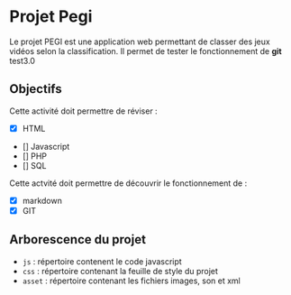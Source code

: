 # Projet Pegi 
Le projet PEGI est une application web permettant de classer des jeux vidéos selon la classification. 
Il permet de tester le fonctionnement de **git**
test3.0

## Objectifs
Cette activité doit permettre de réviser : 

- [X] HTML
- [] Javascript
- [] PHP
- [] SQL

Cette actvité doit permettre de découvrir le fonctionnement de :

- [X] markdown
- [X] GIT

## Arborescence du projet 

- `js` : répertoire contenent le code javascript 
- `css` : répertoire contenant la feuille de style du projet 
- `asset` : répertoire contenant les fichiers images, son et xml
